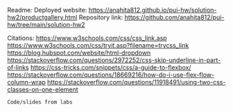 Readme:
    Deployed website: https://anahita812.github.io/pui-hw/solution-hw2/productgallery.html
    Repository link: https://github.com/anahita812/pui-hw/tree/main/solution-hw2

Citations:
    https://www.w3schools.com/css/css_link.asp
    https://www.w3schools.com/css/tryit.asp?filename=trycss_link
    https://blog.hubspot.com/website/html-dropdown
    https://stackoverflow.com/questions/2972252/css-skip-underline-in-part-of-links
    https://css-tricks.com/snippets/css/a-guide-to-flexbox/
    https://stackoverflow.com/questions/18669216/how-do-i-use-flex-flow-column-wrap
    https://stackoverflow.com/questions/11918491/using-two-css-classes-on-one-element
    
    Code/slides from labs
